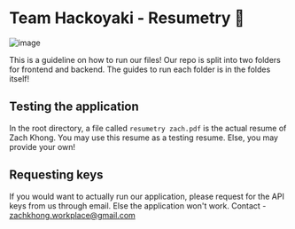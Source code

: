 # Team Hackoyaki - Resumetry 📑
![image](https://github.com/multipletwigs/resumetry/assets/63769232/9c2248ca-7626-483d-8c36-9811e9eff24c)

This is a guideline on how to run our files! Our repo is split into two folders for frontend and backend. The guides to run each folder is in the foldes itself!

## Testing the application
In the root directory, a file called `resumetry zach.pdf` is the actual resume of Zach Khong. You may use this resume as a testing resume. Else, you may provide your own!

## Requesting keys
If you would want to actually run our application, please request for the API keys from us through email. Else the application won't work. 
Contact - zachkhong.workplace@gmail.com

